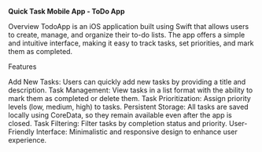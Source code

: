 **Quick Task Mobile App - ToDo App**

Overview
TodoApp is an iOS application built using Swift that allows users to create, manage, and organize their to-do lists. The app offers a simple and intuitive interface, making it easy to track tasks, set priorities, and mark them as completed.

Features

Add New Tasks: Users can quickly add new tasks by providing a title and description.
Task Management: View tasks in a list format with the ability to mark them as completed or delete them.
Task Prioritization: Assign priority levels (low, medium, high) to tasks.
Persistent Storage: All tasks are saved locally using CoreData, so they remain available even after the app is closed.
Task Filtering: Filter tasks by completion status and priority.
User-Friendly Interface: Minimalistic and responsive design to enhance user experience.
